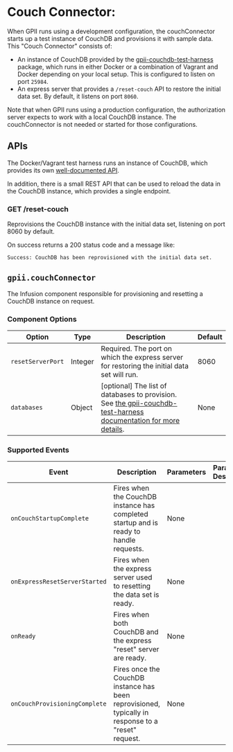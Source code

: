 # Couch Connector:

When GPII runs using a development configuration, the couchConnector starts up a test instance of CouchDB and
provisions it with sample data.  This "Couch Connector" consists of:

* An instance of CouchDB provided by the [gpii-couchdb-test-harness](https://github.com/GPII/gpii-couchdb-test-harness)
  package, which runs in either Docker or a combination of Vagrant and Docker depending on your local setup.  This is
  configured to listen on port `25984`.
* An express server that provides a `/reset-couch` API to restore the initial data set. By default, it listens on port
  `8060`.

Note that when GPII runs using a production configuration, the authorization server expects to work with a local CouchDB
instance. The couchConnector is not needed or started for those configurations.

## APIs

The Docker/Vagrant test harness runs an instance of CouchDB, which provides its own [well-documented
API](http://docs.couchdb.org/en/stable/api/index.html).

In addition, there is a small REST API that can be used to reload the data in the CouchDB instance, which provides a
single endpoint.

### GET /reset-couch

Reprovisions the CouchDB instance with the initial data set, listening on port 8060 by default.

On success returns a 200 status code and a message like:

`Success: CouchDB has been reprovisioned with the initial data set.`

## `gpii.couchConnector`

The Infusion component responsible for provisioning and resetting a CouchDB instance on request.

### Component Options

| Option            | Type       | Description | Default |
| ----------------- | ---------- | ----------- | ------- |
| `resetServerPort` | Integer    | Required. The port on which the express server for restoring the initial data set will run. | 8060 |
| `databases`       | Object     | [optional] The list of databases to provision. See [the gpii-couchdb-test-harness documentation for more details](https://github.com/the-t-in-rtf/gpii-couchdb-test-harness/blob/GPII-3531/docs/harness.md#the-databases-option). | None |

### Supported Events

| Event                         | Description | Parameters | Parameters Description |
| ----------------------------- | ----------- | ---------- | ---------------------- |
| `onCouchStartupComplete`      | Fires when the CouchDB instance has completed startup and is ready to handle requests. | None |  |
| `onExpressResetServerStarted` | Fires when the express server used to resetting the data set is ready. | None |  |
| `onReady`                     | Fires when both CouchDB and the express "reset" server are ready. | None |  |
| `onCouchProvisioningComplete` | Fires once the CouchDB instance has been reprovisioned, typically in response to a "reset" request. | None |  |
